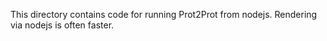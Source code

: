 This directory contains code for running Prot2Prot from nodejs.
Rendering via nodejs is often faster.
